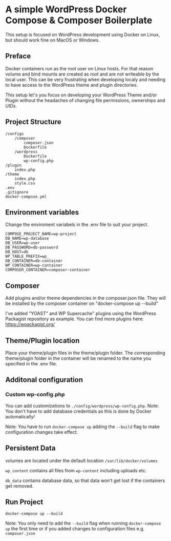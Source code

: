 # A simple WordPress Docker Compose & Composer Boilerplate

This setup is focused on WordPress development using Docker on Linux, but should work fine on MacOS or Windows.

## Preface

Docker containers run as the root user on Linux hosts. For that reason volume and bind mounts are created as root and are not writeable by the local user. This can be very frustrating when developing localy and needing to have access to the WordPress theme and plugin directories.

This setup let's you focus on developing your WordPress Theme and/or Plugin without the headaches of changing file permissions, ownerships and UIDs.

## Project Structure

```
/configs
    /composer
        composer.json
        Dockerfile
    /wordpress
        Dockerfile
        wp-config.php
/plugin
    index.php
/theme
    index.php
    style.css
.env
.gitignore
docker-compose.yml
```

## Environment variables

Change the enviroment variabels in the .env file to suit your project.

```
COMPOSE_PROJECT_NAME=wp-project
DB_NAME=wp-database
DB_USER=wp-user
DB_PASSWORD=db-password
DB_HOST=db
WP_TABLE_PREFIX=wp_
DB_CONTAINER=db-container
WP_CONTAINER=wp-container
COMPOSER_CONTAINER=composer-container
```

## Composer

Add plugins and/or theme dependencies in the composer.json file.
They will be installed by the composer container on "docker-compose up --build"

I've added "YOAST" and WP Supercache" plugins using the WordPress Packagist repository as example. You can find more plugins here: https://wpackagist.org/

## Theme/Plugin location

Place your theme/plugin files in the theme/plugin folder. The corresponding theme/plugin folder in the container will be renamed to the name you specified in the .env file.

## Additonal configuration

### Custom wp-config.php

You can add customizations to ``./config/wordpress/wp-config.php``.
Note: You don't have to add database credentials as this is done by Docker automatically!

Note: You have to run ``docker-compose up`` adding the ``--build`` flag to make configuration changes take effect.

## Persistent Data

volumes are located under the default location 
``/var/lib/docker/volumes``

``wp_content`` contains all files from ``wp-content``
including uploads etc.

``db_data`` contains database data, so that data won't get lost if the containers get removed.

## Run Project

``docker-compose up --build``

Note: You only need to add the ``--build`` flag when running ``docker-compose up`` the first time or if you added changes to configuration files e.g. ``composer.json``
